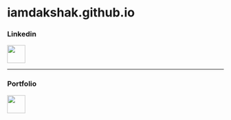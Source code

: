 # iamdakshak.github.io

<h3>Linkedin</h3>
<a href="https://www.linkedin.com/in/dakshak/" target="_blank"><img src="https://img.icons8.com/fluent/144/000000/linkedin.png" width="42"/></a>

___

<h3>Portfolio</h3>
<a href="https://dakshaknagrale.in/" target="_blank"><img src="https://img.icons8.com/fluent/96/000000/web-design.png" width="42"/></a>
